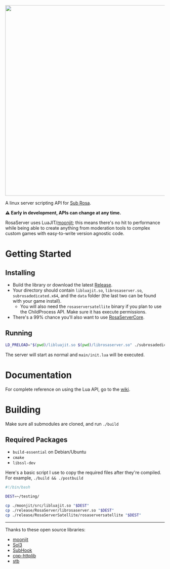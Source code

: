 <img src="https://i.imgur.com/4N3PMTS.png" width="600">

A linux server scripting API for [Sub Rosa](http://subrosagame.com/).

**⚠ Early in development, APIs can change at any time.**

RosaServer uses LuaJIT/[moonjit](https://github.com/moonjit/moonjit); this means there's no hit to performance while being able to create anything from moderation tools to complex custom games with easy-to-write version agnostic code.

# Getting Started

## Installing

- Build the library or download the latest [Release](https://github.com/RosaServer/RosaServer/releases).
- Your directory should contain `libluajit.so`, `librosaserver.so`, `subrosadedicated.x64`, and the `data` folder (the last two can be found with your game install).
  - You will also need the `rosaserversatellite` binary if you plan to use the ChildProcess API. Make sure it has execute permissions.
- There's a 99% chance you'll also want to use [RosaServerCore](https://github.com/RosaServer/RosaServerCore).

## Running

```bash
LD_PRELOAD="$(pwd)/libluajit.so $(pwd)/librosaserver.so" ./subrosadedicated.x64
```

The server will start as normal and `main/init.lua` will be executed.

# Documentation

For complete reference on using the Lua API, go to the [wiki](https://github.com/RosaServer/RosaServer/wiki).

# Building

Make sure all submodules are cloned, and run `./build`

## Required Packages
- `build-essential` on Debian/Ubuntu
- `cmake`
- `libssl-dev`

Here's a basic script I use to copy the required files after they're compiled. For example, `./build && ./postbuild`
```bash
#!/bin/bash

DEST=~/testing/

cp ./moonjit/src/libluajit.so "$DEST"
cp ./release/RosaServer/librosaserver.so "$DEST"
cp ./release/RosaServerSatellite/rosaserversatellite "$DEST"
```

---

Thanks to these open source libraries:

- [moonjit](https://github.com/moonjit/moonjit)
- [Sol3](https://github.com/ThePhD/sol2)
- [SubHook](https://github.com/Zeex/subhook)
- [cpp-httplib](https://github.com/yhirose/cpp-httplib)
- [stb](https://github.com/nothings/stb)
